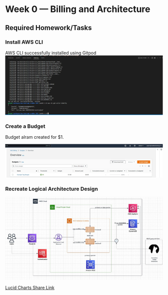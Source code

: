 # Week 0 — Billing and Architecture

## Required Homework/Tasks

### Install AWS CLI
AWS CLI successfully installed using Gitpod
![AWS CLI Installation](https://github.com/yujuen-1/aws-bootcamp-cruddur-2023/blob/main/journal/assets/Install%20AWS%20CLI.JPG)

### Create a Budget

Budget alram created for $1. 

![AWS Budget](https://github.com/yujuen-1/aws-bootcamp-cruddur-2023/blob/main/journal/assets/AWS%20Budget.JPG)

### Recreate Logical Architecture Design 

![Logical Architecture Design](https://github.com/yujuen-1/aws-bootcamp-cruddur-2023/blob/main/journal/assets/logical-architectural-recreation-diagram.JPG)

[Lucid Charts Share Link](https://lucid.app/lucidchart/624b66f0-b22c-4fb3-9d7c-171e94c654f5/edit?viewport_loc=-264%2C-121%2C2994%2C1437%2C0_0&invitationId=inv_c4cd6f76-fde0-4031-8c31-ce503c224125)
